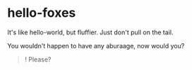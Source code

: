 # hello-foxes

It's like hello-world, but fluffier.
Just don't pull on the tail.

You wouldn't happen to have any aburaage, now would you?
>! Please?
